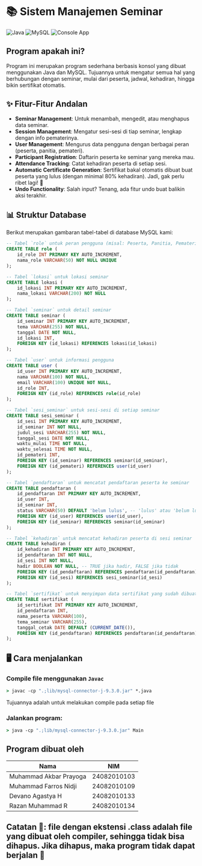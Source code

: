 # 📚 Sistem Manajemen Seminar

![Java](https://img.shields.io/badge/Java-ED8B00?style=for-the-badge&logo=java&logoColor=white)
![MySQL](https://img.shields.io/badge/MySQL-005C84?style=for-the-badge&logo=mysql&logoColor=white)
![Console App](https://img.shields.io/badge/Aplikasi%20Konsol-blueviolet?style=for-the-badge&logo=terminal&logoColor=white)

## Program apakah ini?
Program ini merupakan program sederhana berbasis konsol yang dibuat menggunakan Java dan MySQL. Tujuannya untuk mengatur semua hal yang berhubungan dengan seminar, mulai dari peserta, jadwal, kehadiran, hingga bikin sertifikat otomatis.

## ✨ Fitur-Fitur Andalan

* **Seminar Management**: Untuk menambah, mengedit, atau menghapus data seminar.
* **Session Management**: Mengatur sesi-sesi di tiap seminar, lengkap dengan info pematerinya.
* **User Management**: Mengurus data pengguna dengan berbagai peran (peserta, panitia, pemateri).
* **Participant Registration**: Daftarin peserta ke seminar yang mereka mau.
* **Attendance Tracking**: Catat kehadiran peserta di setiap sesi.
* **Automatic Certificate Generation**: Sertifikat bakal otomatis dibuat buat peserta yang lulus (dengan minimal 80% kehadiran). Jadi, gak perlu ribet lagi! 📜
* **Undo Functionality**: Salah input? Tenang, ada fitur undo buat balikin aksi terakhir.

## 📊 Struktur Database

Berikut merupakan gambaran tabel-tabel di database MySQL kami:

```sql
-- Tabel `role` untuk peran pengguna (misal: Peserta, Panitia, Pemateri)
CREATE TABLE role (
    id_role INT PRIMARY KEY AUTO_INCREMENT,
    nama_role VARCHAR(50) NOT NULL UNIQUE
);

-- Tabel `lokasi` untuk lokasi seminar
CREATE TABLE lokasi (
    id_lokasi INT PRIMARY KEY AUTO_INCREMENT,
    nama_lokasi VARCHAR(200) NOT NULL
);

-- Tabel `seminar` untuk detail seminar
CREATE TABLE seminar (
    id_seminar INT PRIMARY KEY AUTO_INCREMENT,
    tema VARCHAR(255) NOT NULL,
    tanggal DATE NOT NULL,
    id_lokasi INT,
    FOREIGN KEY (id_lokasi) REFERENCES lokasi(id_lokasi)
);

-- Tabel `user` untuk informasi pengguna
CREATE TABLE user (
    id_user INT PRIMARY KEY AUTO_INCREMENT,
    nama VARCHAR(100) NOT NULL,
    email VARCHAR(100) UNIQUE NOT NULL,
    id_role INT,
    FOREIGN KEY (id_role) REFERENCES role(id_role)
);

-- Tabel `sesi_seminar` untuk sesi-sesi di setiap seminar
CREATE TABLE sesi_seminar (
    id_sesi INT PRIMARY KEY AUTO_INCREMENT,
    id_seminar INT NOT NULL,
    judul_sesi VARCHAR(255) NOT NULL,
    tanggal_sesi DATE NOT NULL,
    waktu_mulai TIME NOT NULL,
    waktu_selesai TIME NOT NULL,
    id_pemateri INT,
    FOREIGN KEY (id_seminar) REFERENCES seminar(id_seminar),
    FOREIGN KEY (id_pemateri) REFERENCES user(id_user)
);

-- Tabel `pendaftaran` untuk mencatat pendaftaran peserta ke seminar
CREATE TABLE pendaftaran (
    id_pendaftaran INT PRIMARY KEY AUTO_INCREMENT,
    id_user INT,
    id_seminar INT,
    status VARCHAR(50) DEFAULT 'belum lulus', -- 'lulus' atau 'belum lulus'
    FOREIGN KEY (id_user) REFERENCES user(id_user),
    FOREIGN KEY (id_seminar) REFERENCES seminar(id_seminar)
);

-- Tabel `kehadiran` untuk mencatat kehadiran peserta di sesi seminar
CREATE TABLE kehadiran (
    id_kehadiran INT PRIMARY KEY AUTO_INCREMENT,
    id_pendaftaran INT NOT NULL,
    id_sesi INT NOT NULL,
    hadir BOOLEAN NOT NULL, -- TRUE jika hadir, FALSE jika tidak
    FOREIGN KEY (id_pendaftaran) REFERENCES pendaftaran(id_pendaftaran),
    FOREIGN KEY (id_sesi) REFERENCES sesi_seminar(id_sesi)
);

-- Tabel `sertifikat` untuk menyimpan data sertifikat yang sudah dibuat
CREATE TABLE sertifikat (
    id_sertifikat INT PRIMARY KEY AUTO_INCREMENT,
    id_pendaftaran INT,
    nama_peserta VARCHAR(100),
    tema_seminar VARCHAR(255),
    tanggal_cetak DATE DEFAULT (CURRENT_DATE()),
    FOREIGN KEY (id_pendaftaran) REFERENCES pendaftaran(id_pendaftaran)
);
```

## 🖥️ Cara menjalankan
### Compile file menggunakan ``Javac``
```cmd
> javac -cp ".;lib/mysql-connector-j-9.3.0.jar" *.java
```
Tujuannya adalah untuk melakukan compile pada setiap file

### Jalankan program:
```cmd
> java -cp ".;lib/mysql-connector-j-9.3.0.jar" Main
```

## Program dibuat oleh 
|Nama|	NIM |
|----|------|
|Muhammad Akbar Prayoga	|24082010103|
|Muhammad Farros Nidji	|24082010109|
|Devano Agastya H	|24082010133|
|Razan Muhammad R	|24082010134|
## Catatan 📝: file dengan ekstensi .class adalah file yang dibuat oleh compiler, sehingga tidak bisa dihapus. Jika dihapus, maka program tidak dapat berjalan 🙏
